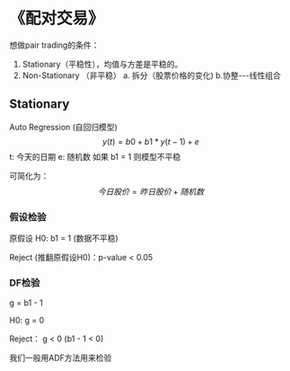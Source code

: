 # 《配对交易》

想做pair trading的条件：

1. Stationary（平稳性），均值与方差是平稳的。
2. Non-Stationary （非平稳） a. 拆分（股票价格的变化) b.协整---线性组合

## Stationary

Auto Regression (自回归模型)
$$
y(t) = b0 + b1*y(t-1) + e
$$
t: 今天的日期 	e: 随机数 	如果 b1 = 1 则模型不平稳

可简化为：
$$
今日股价 = 昨日股价 + 随机数
$$

### 假设检验

原假设 H0:  b1 = 1 (数据不平稳)

Reject (推翻原假设H0)：p-value < 0.05

### DF检验

g = b1 - 1

H0: g = 0

Reject： g < 0 (b1 - 1 < 0)



我们一般用ADF方法用来检验

